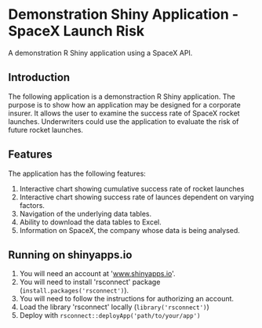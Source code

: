 # Demonstration Shiny Application - SpaceX Launch Risk

A demonstration R Shiny application using a SpaceX API.

## Introduction

The following application is a demonstraction R Shiny application.
The purpose is to show how an application may be designed for a corporate insurer.
It allows the user to examine the success rate of SpaceX rocket launches.
Underwriters could use the application to evaluate the risk of future rocket launches.

## Features

The application has the following features:

1. Interactive chart showing cumulative success rate of rocket launches
2. Interactive chart showing success rate of launces dependent on varying factors.
3. Navigation of the underlying data tables.
4. Ability to download the data tables to Excel.
5. Information on SpaceX, the company whose data is being analysed.

## Running on shinyapps.io

1. You will need an account at 'www.shinyapps.io'.
2. You will need to install 'rsconnect' package (`install.packages('rsconnect')`).
3. You will need to follow the instructions for authorizing an account.
4. Load the library 'rsconnect' locally (`library('rsconnect')`)
5. Deploy with `rsconnect::deployApp('path/to/your/app')`

